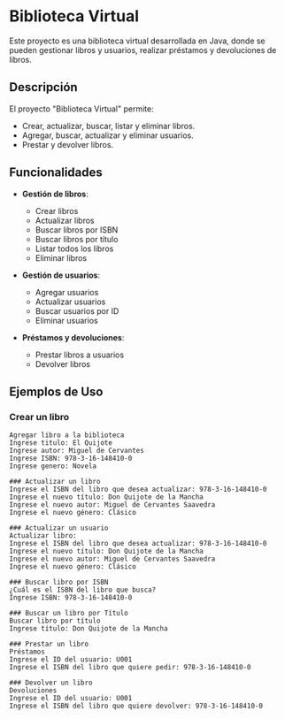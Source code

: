 # Biblioteca Virtual

Este proyecto es una biblioteca virtual desarrollada en Java, donde se pueden gestionar libros y usuarios, realizar préstamos y devoluciones de libros.

## Descripción

El proyecto "Biblioteca Virtual" permite:

- Crear, actualizar, buscar, listar y eliminar libros.
- Agregar, buscar, actualizar y eliminar usuarios.
- Prestar y devolver libros.

## Funcionalidades

- **Gestión de libros**:
  - Crear libros
  - Actualizar libros
  - Buscar libros por ISBN
  - Buscar libros por título
  - Listar todos los libros
  - Eliminar libros

- **Gestión de usuarios**:
  - Agregar usuarios
  - Actualizar usuarios
  - Buscar usuarios por ID
  - Eliminar usuarios

- **Préstamos y devoluciones**:
  - Prestar libros a usuarios
  - Devolver libros

## Ejemplos de Uso

### Crear un libro
```plaintext
Agregar libro a la biblioteca
Ingrese titulo: El Quijote
Ingrese autor: Miguel de Cervantes
Ingrese ISBN: 978-3-16-148410-0
Ingrese genero: Novela

### Actualizar un libro
Ingrese el ISBN del libro que desea actualizar: 978-3-16-148410-0
Ingrese el nuevo título: Don Quijote de la Mancha
Ingrese el nuevo autor: Miguel de Cervantes Saavedra
Ingrese el nuevo género: Clásico

### Actualizar un usuario
Actualizar libro:
Ingrese el ISBN del libro que desea actualizar: 978-3-16-148410-0
Ingrese el nuevo título: Don Quijote de la Mancha
Ingrese el nuevo autor: Miguel de Cervantes Saavedra
Ingrese el nuevo género: Clásico

### Buscar libro por ISBN
¿Cuál es el ISBN del libro que busca?
Ingrese ISBN: 978-3-16-148410-0

### Buscar un libro por Título
Buscar libro por título
Ingrese título: Don Quijote de la Mancha

### Prestar un libro
Préstamos
Ingrese el ID del usuario: U001
Ingrese el ISBN del libro que quiere pedir: 978-3-16-148410-0

### Devolver un libro
Devoluciones
Ingrese el ID del usuario: U001
Ingrese el ISBN del libro que quiere devolver: 978-3-16-148410-0
